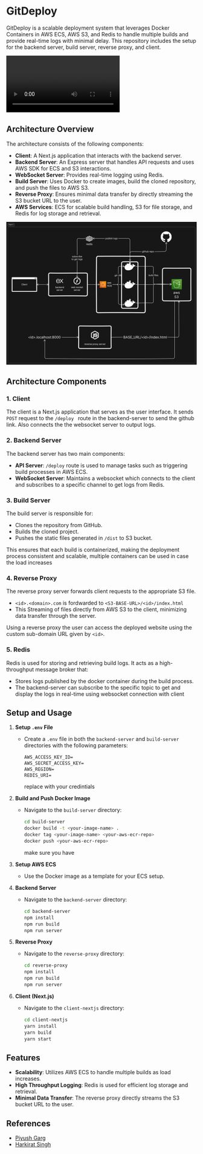 # GitDeploy

GitDeploy is a scalable deployment system that leverages Docker Containers in AWS ECS, AWS S3, and Redis to handle multiple builds and provide real-time logs with minimal delay. This repository includes the setup for the backend server, build server, reverse proxy, and client.

![Architecture](/docs/GitDeploy-vid.mp4)

## Architecture Overview

The architecture consists of the following components:

- **Client**: A Next.js application that interacts with the backend server.
- **Backend Server**: An Express server that handles API requests and uses AWS SDK for ECS and S3 interactions.
- **WebSocket Server**: Provides real-time logging using Redis.
- **Build Server**: Uses Docker to create images, build the cloned repository, and push the files to AWS S3.
- **Reverse Proxy**: Ensures minimal data transfer by directly streaming the S3 bucket URL to the user.
- **AWS Services**: ECS for scalable build handling, S3 for file storage, and Redis for log storage and retrieval.

![Architecture](/docs/architecture.svg)

## Architecture Components

### 1. Client
The client is a Next.js application that serves as the user interface. It sends `POST` request to the `/deploy ` route in the backend-server to send the github link. Also connects the the websocket server to output logs.

### 2. Backend Server
The backend server has two main components:

- **API Server**: `/deploy` route is used to manage tasks such as triggering build processes in AWS ECS.
- **WebSocket Server**: Maintains a websocket which connects to the client and subscribes to a specific channel to get logs from Redis.

### 3. Build Server
The build server is responsible for:
- Clones the repository from GitHub.
- Builds the cloned project.
- Pushes the static files generated in `/dist` to S3 bucket.

This ensures that each build is containerized, making the deployment process consistent and scalable, multiple containers can be used in case the load increases

### 4. Reverse Proxy
The reverse proxy server forwards client requests to the appropriate S3 file. 
- `<id>.<domain>.com` is fordwarded to `<S3-BASE-URL>/<id>/index.html`
- This Streaming of files directly from AWS S3 to the client, minimizing data transfer through the server.

Using a reverse proxy the user can access the deployed website using the custom sub-domain URL given by `<id>`.

### 5. Redis
Redis is used for storing and retrieving build logs. It acts as a high-throughput message broker that:
- Stores logs published by the docker container during the build process.
- The backend-server can subscribe to the specific topic to get and display the logs in real-time using websocket connection with client

## Setup and Usage

1. **Setup `.env` File**
   - Create a `.env` file in both the `backend-server` and `build-server` directories with the following parameters:
     ```plaintext
     AWS_ACCESS_KEY_ID=
     AWS_SECRET_ACCESS_KEY=
     AWS_REGION=
     REDIS_URI=
     ```
     replace with your credintials

2. **Build and Push Docker Image**
   - Navigate to the `build-server` directory:
     ```sh
     cd build-server
     docker build -t <your-image-name> .
     docker tag <your-image-name> <your-aws-ecr-repo>
     docker push <your-aws-ecr-repo>
     ```
     make sure you have 

3. **Setup AWS ECS**
   - Use the Docker image as a template for your ECS setup.

4. **Backend Server**
   - Navigate to the `backend-server` directory:
     ```sh
     cd backend-server
     npm install
     npm run build
     npm run server
     ```

5. **Reverse Proxy**
   - Navigate to the `reverse-proxy` directory:
     ```sh
     cd reverse-proxy
     npm install
     npm run build
     npm run server
     ```

6. **Client (Next.js)**
   - Navigate to the `client-nextjs` directory:
     ```sh
     cd client-nextjs
     yarn install
     yarn build
     yarn start
     ```

## Features

- **Scalability**: Utilizes AWS ECS to handle multiple builds as load increases.
- **High Throughput Logging**: Redis is used for efficient log storage and retrieval.
- **Minimal Data Transfer**: The reverse proxy directly streams the S3 bucket URL to the user.

## References

- [Piyush Garg](https://www.youtube.com/watch?v=0A_JpLYG7hM)
- [Harkirat Singh](https://www.youtube.com/watch?v=c8_tafixiAs&t=5600s)

